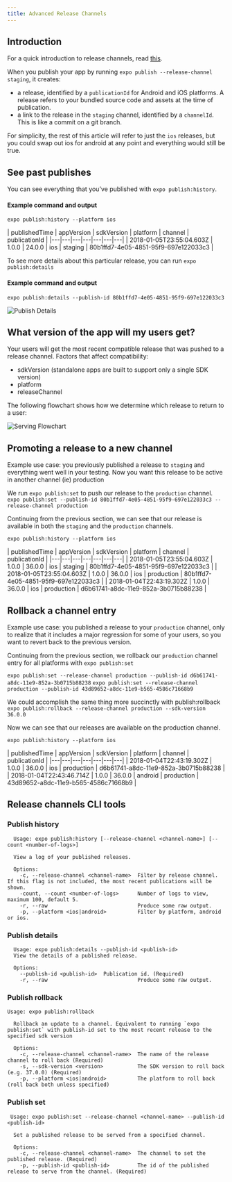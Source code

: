 ```yaml
---
title: Advanced Release Channels
---
```


## Introduction

For a quick introduction to release channels, read [this](../release-channels/).

When you publish your app by running `expo publish --release-channel staging`, it creates:

- a release, identified by a `publicationId` for Android and iOS platforms. A release refers to your bundled source code and assets at the time of publication.
- a link to the release in the `staging` channel, identified by a `channelId`. This is like a commit on a git branch.

For simplicity, the rest of this article will refer to just the `ios` releases, but you could swap out ios for android at any point and everything would still be true.

## See past publishes
You can see everything that you’ve published with `expo publish:history`.

#### Example command and output
`expo publish:history --platform ios`

| publishedTime  | appVersion  | sdkVersion  | platform  | channel  | publicationId  |
|---|---|---|---|---|---|---|
| 2018-01-05T23:55:04.603Z  |  1.0.0 | 24.0.0 |  ios | staging  | 80b1ffd7-4e05-4851-95f9-697e122033c3 |

To see more details about this particular release, you can run `expo publish:details`

#### Example command and output
`expo publish:details --publish-id 80b1ffd7-4e05-4851-95f9-697e122033c3  `

![Publish Details](/static/images/release-channels-pub-details-1.png)


## What version of the app will my users get?

Your users will get the most recent compatible release that was pushed to a release channel. Factors that affect compatibility:

- sdkVersion (standalone apps are built to support only a single SDK version)
- platform
- releaseChannel

The following flowchart shows how we determine which release to return to a user:

![Serving Flowchart](/static/images/release-channels-flowchart.png)

## Promoting a release to a new channel

Example use case: you previously published a release to `staging` and everything went well in your testing. Now you want this release to be active in another channel (ie) production

We run `expo publish:set` to push our release to the `production` channel.
`expo publish:set --publish-id 80b1ffd7-4e05-4851-95f9-697e122033c3 --release-channel production`

Continuing from the previous section, we can see that our release is available in both the `staging` and the `production` channels.

`expo publish:history --platform ios`

| publishedTime  | appVersion  | sdkVersion  | platform  | channel  | publicationId  |
|---|---|---|---|---|---|---|
| 2018-01-05T23:55:04.603Z  |  1.0.0 | 36.0.0 |  ios | staging | 80b1ffd7-4e05-4851-95f9-697e122033c3  |
| 2018-01-05T23:55:04.603Z  |  1.0.0 | 36.0.0 |  ios | production | 80b1ffd7-4e05-4851-95f9-697e122033c3  |
| 2018-01-04T22:43:19.302Z  |  1.0.0 | 36.0.0 |  ios | production | d6b61741-a8dc-11e9-852a-3b0715b88238 |

## Rollback a channel entry

Example use case: you published a release to your `production` channel, only to realize that it includes a major regression for some of your users, so you want to revert back to the previous version.

Continuing from the previous section, we rollback our `production` channel entry for all platforms with `expo publish:set`

`expo publish:set --release-channel production --publish-id d6b61741-a8dc-11e9-852a-3b0715b88238`
`expo publish:set --release-channel production --publish-id 43d89652-a8dc-11e9-b565-4586c71668b9`

We could accomplish the same thing more succinctly with publish:rollback
`expo publish:rollback --release-channel production --sdk-version 36.0.0`

Now we can see that our releases are available on the production channel.

`expo publish:history --platform ios`

| publishedTime  | appVersion  | sdkVersion  | platform  | channel  | publicationId  |
|---|---|---|---|---|---|---|
| 2018-01-04T22:43:19.302Z  |  1.0.0 | 36.0.0 |  ios | production | d6b61741-a8dc-11e9-852a-3b0715b88238 |
| 2018-01-04T22:43:46.714Z  |  1.0.0 | 36.0.0 |  android | production | 43d89652-a8dc-11e9-b565-4586c71668b9 |


## Release channels CLI tools
### Publish history

```
  Usage: expo publish:history [--release-channel <channel-name>] [--count <number-of-logs>]

  View a log of your published releases.

  Options:
    -c, --release-channel <channel-name>  Filter by release channel. If this flag is not included, the most recent publications will be shown.
    -count, --count <number-of-logs>      Number of logs to view, maximum 100, default 5.
    -r, --raw                             Produce some raw output.
    -p, --platform <ios|android>          Filter by platform, android or ios.
```

### Publish details
```
  Usage: expo publish:details --publish-id <publish-id>
  View the details of a published release.

  Options:
    --publish-id <publish-id>  Publication id. (Required)
    -r, --raw                             Produce some raw output.
```

### Publish rollback
```
Usage: expo publish:rollback

  Rollback an update to a channel. Equivalent to running `expo publish:set` with publish-id set to the most recent release to the specified sdk version

  Options:
    -c, --release-channel <channel-name>  The name of the release channel to roll back (Required)
    -s, --sdk-version <version>           The SDK version to roll back (e.g. 37.0.0) (Required)
    -p, --platform <ios|android>          The platform to roll back (roll back both unless specified)
```

### Publish set
```
 Usage: expo publish:set --release-channel <channel-name> --publish-id <publish-id>

  Set a published release to be served from a specified channel.

  Options:
    -c, --release-channel <channel-name>  The channel to set the published release. (Required)
    -p, --publish-id <publish-id>         The id of the published release to serve from the channel. (Required)
```
